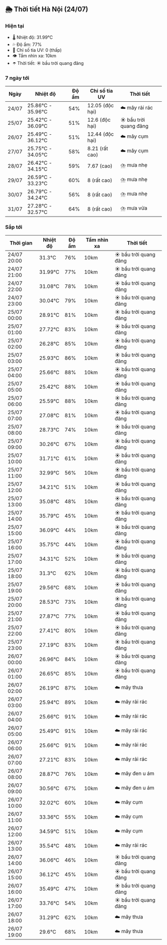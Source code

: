 ## 🌦️ Thời tiết Hà Nội (24/07)

### Hiện tại

- 🌡️ Nhiệt độ: 31.99℃
- 💦 Độ ẩm: 77%
- 🌟 Chỉ số tia UV: 0 (thấp)
- 👁️ Tầm nhìn xa: 10km
- ☂️ Thời tiết: ☀️ bầu trời quang đãng

### 7 ngày tới

| Ngày | Nhiệt độ | Độ ẩm | Chỉ số tia UV | Thời tiết |
| --- | --- | --- | --- | --- |
| 24/07 | 25.86℃ - 35.96℃ | 54% | 12.05 (độc hại) | ☁️ mây rải rác |
| 25/07 | 25.42℃ - 36.09℃ | 51% | 12.6 (độc hại) | ☀️ bầu trời quang đãng |
| 26/07 | 25.49℃ - 36.12℃ | 51% | 12.44 (độc hại) | ☁️ mây cụm |
| 27/07 | 25.75℃ - 34.05℃ | 58% | 8.21 (rất cao) | ☁️ mây cụm |
| 28/07 | 26.42℃ - 34.15℃ | 59% | 7.67 (cao) | ⛈️ mưa nhẹ |
| 29/07 | 26.59℃ - 33.23℃ | 60% | 8 (rất cao) | ⛈️ mưa nhẹ |
| 30/07 | 26.79℃ - 34.24℃ | 56% | 8 (rất cao) | ⛈️ mưa nhẹ |
| 31/07 | 27.28℃ - 32.57℃ | 64% | 8 (rất cao) | ⛈️ mưa vừa |

### Sắp tới

| Thời gian | Nhiệt độ | Độ ẩm | Tầm nhìn xa | Thời tiết |
| --- | --- | --- | --- | --- |
| 24/07 20:00 | 31.3℃ | 76% | 10km | ☀️ bầu trời quang đãng |
| 24/07 21:00 | 31.99℃ | 77% | 10km | ☀️ bầu trời quang đãng |
| 24/07 22:00 | 31.08℃ | 78% | 10km | ☀️ bầu trời quang đãng |
| 24/07 23:00 | 30.04℃ | 79% | 10km | ☀️ bầu trời quang đãng |
| 25/07 00:00 | 28.91℃ | 81% | 10km | ☀️ bầu trời quang đãng |
| 25/07 01:00 | 27.72℃ | 83% | 10km | ☀️ bầu trời quang đãng |
| 25/07 02:00 | 26.28℃ | 85% | 10km | ☀️ bầu trời quang đãng |
| 25/07 03:00 | 25.93℃ | 86% | 10km | ☀️ bầu trời quang đãng |
| 25/07 04:00 | 25.66℃ | 88% | 10km | ☀️ bầu trời quang đãng |
| 25/07 05:00 | 25.42℃ | 88% | 10km | ☀️ bầu trời quang đãng |
| 25/07 06:00 | 25.59℃ | 88% | 10km | ☀️ bầu trời quang đãng |
| 25/07 07:00 | 27.08℃ | 81% | 10km | ☀️ bầu trời quang đãng |
| 25/07 08:00 | 28.73℃ | 74% | 10km | ☀️ bầu trời quang đãng |
| 25/07 09:00 | 30.26℃ | 67% | 10km | ☀️ bầu trời quang đãng |
| 25/07 10:00 | 31.71℃ | 61% | 10km | ☀️ bầu trời quang đãng |
| 25/07 11:00 | 32.99℃ | 56% | 10km | ☀️ bầu trời quang đãng |
| 25/07 12:00 | 34.21℃ | 51% | 10km | ☀️ bầu trời quang đãng |
| 25/07 13:00 | 35.08℃ | 48% | 10km | ☀️ bầu trời quang đãng |
| 25/07 14:00 | 35.79℃ | 45% | 10km | ☀️ bầu trời quang đãng |
| 25/07 15:00 | 36.09℃ | 44% | 10km | ☀️ bầu trời quang đãng |
| 25/07 16:00 | 35.75℃ | 44% | 10km | ☀️ bầu trời quang đãng |
| 25/07 17:00 | 34.31℃ | 52% | 10km | ☀️ bầu trời quang đãng |
| 25/07 18:00 | 31.3℃ | 62% | 10km | ☀️ bầu trời quang đãng |
| 25/07 19:00 | 29.56℃ | 68% | 10km | ☀️ bầu trời quang đãng |
| 25/07 20:00 | 28.53℃ | 73% | 10km | ☀️ bầu trời quang đãng |
| 25/07 21:00 | 27.87℃ | 77% | 10km | ☀️ bầu trời quang đãng |
| 25/07 22:00 | 27.41℃ | 80% | 10km | ☀️ bầu trời quang đãng |
| 25/07 23:00 | 27.19℃ | 83% | 10km | ☀️ bầu trời quang đãng |
| 26/07 00:00 | 26.96℃ | 84% | 10km | ☀️ bầu trời quang đãng |
| 26/07 01:00 | 26.65℃ | 85% | 10km | ☀️ bầu trời quang đãng |
| 26/07 02:00 | 26.19℃ | 87% | 10km | ☁️ mây thưa |
| 26/07 03:00 | 25.94℃ | 89% | 10km | ☁️ mây rải rác |
| 26/07 04:00 | 25.66℃ | 91% | 10km | ☁️ mây rải rác |
| 26/07 05:00 | 25.49℃ | 91% | 10km | ☁️ mây rải rác |
| 26/07 06:00 | 25.66℃ | 91% | 10km | ☁️ mây rải rác |
| 26/07 07:00 | 27.21℃ | 83% | 10km | ☁️ mây rải rác |
| 26/07 08:00 | 28.87℃ | 76% | 10km | ☁️ mây đen u ám |
| 26/07 09:00 | 30.56℃ | 67% | 10km | ☁️ mây đen u ám |
| 26/07 10:00 | 32.02℃ | 60% | 10km | ☁️ mây cụm |
| 26/07 11:00 | 33.36℃ | 55% | 10km | ☁️ mây cụm |
| 26/07 12:00 | 34.59℃ | 51% | 10km | ☁️ mây cụm |
| 26/07 13:00 | 35.54℃ | 48% | 10km | ☁️ mây rải rác |
| 26/07 14:00 | 36.06℃ | 46% | 10km | ☀️ bầu trời quang đãng |
| 26/07 15:00 | 36.12℃ | 45% | 10km | ☀️ bầu trời quang đãng |
| 26/07 16:00 | 35.49℃ | 47% | 10km | ☀️ bầu trời quang đãng |
| 26/07 17:00 | 33.76℃ | 54% | 10km | ☀️ bầu trời quang đãng |
| 26/07 18:00 | 31.29℃ | 62% | 10km | ☁️ mây thưa |
| 26/07 19:00 | 29.6℃ | 68% | 10km | ☁️ mây thưa |
